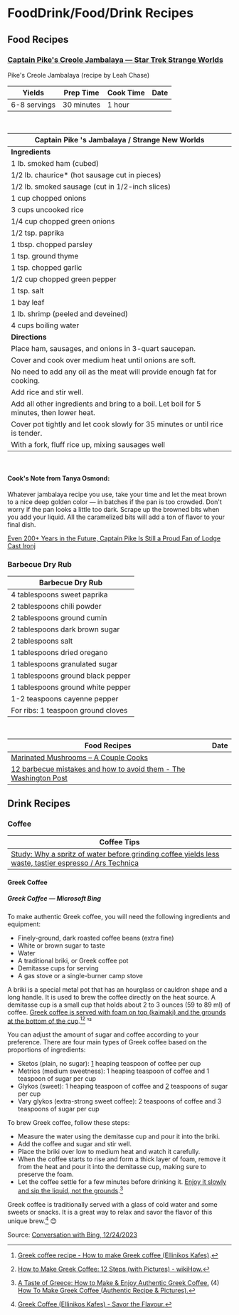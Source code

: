 # FoodDrink/Food/Drink Recipes 

## Food Recipes 

### [Captain Pike's Creole Jambalaya — Star Trek Strange Worlds](https://www.salon.com/2023/08/18/star-trek-strange-new-worlds-captain-pike-cook-jambalaya/ )

Pike's Creole Jambalaya (recipe by Leah Chase)

| Yields | Prep Time | Cook Time| Date |
|---|---|---|---|
| 6-8 servings | 30 minutes | 1 hour |

<br />

| Captain Pike 's Jambalaya / Strange New Worlds |
|---|
| **Ingredients** |
|1 lb. smoked ham (cubed)|
|1/2 lb. chaurice* (hot sausage cut in pieces)|
|1/2 lb. smoked sausage (cut in 1/2-inch slices)|
|1 cup chopped onions|
|3 cups uncooked rice|
|1/4 cup chopped green onions|
|1/2 tsp. paprika|
|1 tbsp. chopped parsley|
|1 tsp. ground thyme|
|1 tsp. chopped garlic|
|1/2 cup chopped green pepper|
|1 tsp. salt|
|1 bay leaf|
|1 lb. shrimp (peeled and deveined)|
|4 cups boiling water|
| **Directions** |
|Place ham, sausages, and onions in 3-quart saucepan. |
|Cover and cook over medium heat until onions are soft. |
|No need to add any oil as the meat will provide enough fat for cooking. |
|Add rice and stir well.|
|Add all other ingredients and bring to a boil. Let boil for 5 minutes, then lower heat. |
|Cover pot tightly and let cook slowly for 35 minutes or until rice is tender.|
|With a fork, fluff rice up, mixing sausages well|

<br />

#### Cook's Note from Tanya Osmond:

Whatever jambalaya recipe you use, take your time and let the meat brown to a nice deep golden color — in batches if the pan is too crowded. Don't worry if the pan looks a little too dark. Scrape up the browned bits when you add your liquid. All the caramelized bits will add a ton of flavor to your final dish.

[Even 200+ Years in the Future, Captain Pike Is Still a Proud Fan of Lodge Cast Ironj
](https://www.foodandwine.com/star-trek-strange-new-worlds-kitchen-products-7580272 )
<br />

### Barbecue Dry Rub

| Barbecue Dry Rub |
|---|
|4 tablespoons sweet paprika|
|2 tablespoons chili powder|
|2 tablespoons ground cumin|
|2 tablespoons dark brown sugar|
|2 tablespoons salt|
|1 tablespoons dried oregano|
|1 tablespoons granulated sugar|
|1 tablespoons ground black pepper|
|1 tablespoons ground white pepper|
|1-2 teaspoons cayenne pepper|
|For ribs: 1 teaspoon ground cloves|

<br />

| Food Recipes| Date |
|---|---|
| [Marinated Mushrooms – A Couple Cooks](https://www.acouplecooks.com/marinated-mushrooms/ ) |
| [12 barbecue mistakes and how to avoid them - The Washington Post](https://www.washingtonpost.com/food/2023/06/30/barbecue-grilling-mistakes-to-avoid/ ) |

## Drink Recipes 

### Coffee 

| Coffee Tips |
|---|
| [Study: Why a spritz of water before grinding coffee yields less waste, tastier espresso / Ars Technica](https://arstechnica.com/science/2023/12/study-why-a-spritz-of-water-before-grinding-coffee-yields-less-waste-tastier-espresso/ ) |

#### Greek Coffee 

##### Greek Coffee — Microsoft Bing

To make authentic Greek coffee, you will need the following ingredients and equipment:

- Finely-ground, dark roasted coffee beans (extra fine)
- White or brown sugar to taste
- Water
- A traditional briki, or Greek coffee pot
- Demitasse cups for serving
- A gas stove or a single-burner camp stove

A briki is a special metal pot that has an hourglass or cauldron shape and a long handle. It is used to brew the coffee directly on the heat source. A demitasse cup is a small cup that holds about 2 to 3 ounces (59 to 89 ml) of coffee. [Greek coffee is served with foam on top (kaimaki) and the grounds at the bottom of the cup](https://www.mygreekdish.com/recipe/greek-coffee-recipe-how-to-make-greek-coffee-ellinikos-kafes/).[^11][^12] ¹²

You can adjust the amount of sugar and coffee according to your preference. There are four main types of Greek coffee based on the proportions of ingredients:

- Sketos (plain, no sugar): [1](https://www.mygreekdish.com/recipe/greek-coffee-recipe-how-to-make-greek-coffee-ellinikos-kafes/) heaping teaspoon of coffee per cup
- Metrios (medium sweetness): 1 heaping teaspoon of coffee and 1 teaspoon of sugar per cup
- Glykos (sweet): 1 heaping teaspoon of coffee and [2](https://www.wikihow.com/Make-Greek-Coffee) teaspoons of sugar per cup
- Vary glykos (extra-strong sweet coffee): 2 teaspoons of coffee and 3 teaspoons of sugar per cup

To brew Greek coffee, follow these steps:

- Measure the water using the demitasse cup and pour it into the briki.
- Add the coffee and sugar and stir well.
- Place the briki over low to medium heat and watch it carefully.
- When the coffee starts to rise and form a thick layer of foam, remove it from the heat and pour it into the demitasse cup, making sure to preserve the foam.
- Let the coffee settle for a few minutes before drinking it. [Enjoy it slowly and sip the liquid, not the grounds](https://www.mygreekdish.com/recipe/greek-coffee-recipe-how-to-make-greek-coffee-ellinikos-kafes/).[^13]

Greek coffee is traditionally served with a glass of cold water and some sweets or snacks. It is a great way to relax and savor the flavor of this unique brew.[^15] 😊

Source: [Conversation with Bing, 12/24/2023](https://www.roast.love/blog/greek-coffee)
[^11]: [Greek coffee recipe - How to make Greek coffee (Ellinikos Kafes)](https://www.mygreekdish.com/recipe/greek-coffee-recipe-how-to-make-greek-coffee-ellinikos-kafes/).
[^12]: [How to Make Greek Coffee: 12 Steps (with Pictures) - wikiHow.](https://www.wikihow.com/Make-Greek-Coffee)
[^13]: [A Taste of Greece: How to Make & Enjoy Authentic Greek Coffee.](https://www.roast.love/blog/greek-coffee)
(4) [How To Make Greek Coffee (Authentic Recipe & Pictures).](https://coffeeaffection.com/how-to-make-greek-coffee/)
[^15]: [Greek Coffee (Ellinikos Kafes) - Savor the Flavour.](https://savortheflavour.com/greek-coffee/)
